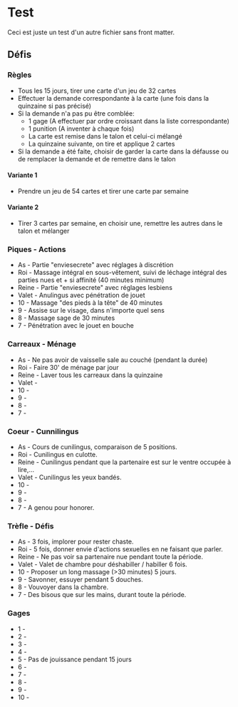 ---
---
# Test

Ceci est juste un test d'un autre fichier sans front matter.

## Défis

### Règles

* Tous les 15 jours, tirer une carte d'un jeu de 32 cartes
* Effectuer la demande correspondante à la carte (une fois dans la quinzaine si pas précisé)
* Si la demande n'a pas pu être comblée:
  * 1 gage (A effectuer par ordre croissant dans la liste correspondante)
  * 1 punition (A inventer à chaque fois)
  * La carte est remise dans le talon et celui-ci mélangé
  * La quinzaine suivante, on tire et applique 2 cartes
* Si la demande a été faite, choisir de garder la carte dans la défausse ou de remplacer la demande et de remettre dans le talon

#### Variante 1

* Prendre un jeu de 54 cartes et tirer une carte par semaine

#### Variante 2

* Tirer 3 cartes par semaine, en choisir une, remettre les autres dans le talon et mélanger

### Piques - Actions

* As - Partie "enviesecrete" avec réglages à discrétion
* Roi - Massage intégral en sous-vêtement, suivi de léchage intégral des parties nues et + si affinité (40 minutes minimum)
* Reine - Partie "enviesecrete" avec réglages lesbiens
* Valet - Anulingus avec pénétration de jouet
* 10 - Massage "des pieds à la tête" de 40 minutes
* 9 - Assise sur le visage, dans n'importe quel sens
* 8 - Massage sage de 30 minutes
* 7 - Pénétration avec le jouet en bouche

### Carreaux - Ménage

* As - Ne pas avoir de vaisselle sale au couché (pendant la durée)
* Roi - Faire 30' de ménage par jour
* Reine - Laver tous les carreaux dans la quinzaine
* Valet - 
* 10 -
* 9 -
* 8 -
* 7 -

### Coeur - Cunnilingus

* As - Cours de cunilingus, comparaison de 5 positions.
* Roi - Cunilingus en culotte.
* Reine - Cunilingus pendant que la partenaire est sur le ventre occupée à lire,...
* Valet - Cunilingus les yeux bandés.
* 10 -
* 9 -
* 8 -
* 7 - A genou pour honorer.

### Trèfle - Défis

* As - 3 fois, implorer pour rester chaste.
* Roi - 5 fois, donner envie d'actions sexuelles en ne faisant que parler.
* Reine - Ne pas voir sa partenaire nue pendant toute la période.
* Valet - Valet de chambre pour déshabiller / habiller 6 fois.
* 10 - Proposer un long massage (>30 minutes) 5 jours.
* 9 - Savonner, essuyer pendant 5 douches.
* 8 - Vouvoyer dans la chambre.
* 7 - Des bisous que sur les mains, durant toute la période.

### Gages

* 1 -
* 2 -
* 3 -
* 4 -
* 5 - Pas de jouissance pendant 15 jours
* 6 -
* 7 -
* 8 -
* 9 -
* 10 -